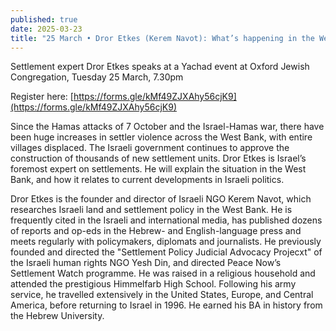 ```yaml
---
published: true
date: 2025-03-23
title: "25 March • Dror Etkes (Kerem Navot): What’s happening in the West Bank?"
---
```

Settlement expert Dror Etkes speaks at a Yachad event at Oxford Jewish Congregation, Tuesday 25 March, 7.30pm

Register here: [https://forms.gle/kMf49ZJXAhy56cjK9](https://forms.gle/kMf49ZJXAhy56cjK9)

Since the Hamas attacks of 7 October and the Israel-Hamas war, there have been huge increases in settler violence across the West Bank, with entire villages displaced. The Israeli government continues to approve the construction of thousands of new settlement units. Dror Etkes is Israel’s foremost expert on settlements. He will explain the situation in the West Bank, and how it relates to current developments in Israeli politics.

Dror Etkes is the founder and director of Israeli NGO Kerem Navot, which researches Israeli land and settlement policy in the West Bank. He is frequently cited in the Israeli and international media, has published dozens of reports and op-eds in the Hebrew- and English-language press and meets regularly with policymakers, diplomats and journalists. He previously founded and directed the "Settlement Policy Judicial Advocacy Projecxt" of the Israeli human rights NGO Yesh Din, and directed Peace Now’s Settlement Watch programme. He was raised in a religious household and attended the prestigious Himmelfarb High School. Following his army service, he travelled extensively in the United States, Europe, and Central America, before returning to Israel in 1996. He earned his BA in history from the Hebrew University.